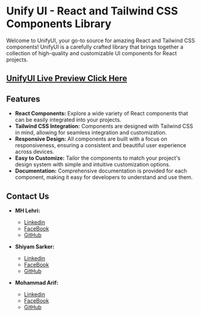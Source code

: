 # Unify UI - React and Tailwind CSS Components Library

Welcome to UnifyUI, your go-to source for amazing React and Tailwind CSS components! UnifyUI is a carefully crafted library that brings together a collection of high-quality and customizable UI components for React projects.

## [UnifyUI Live Preview Click Here](https://unifyui.vercel.app/)

## Features

- **React Components:** Explore a wide variety of React components that can be easily integrated into your projects.
- **Tailwind CSS Integration:** Components are designed with Tailwind CSS in mind, allowing for seamless integration and customization.
- **Responsive Design:** All components are built with a focus on responsiveness, ensuring a consistent and beautiful user experience across devices.
- **Easy to Customize:** Tailor the components to match your project's design system with simple and intuitive customization options.
- **Documentation:** Comprehensive documentation is provided for each component, making it easy for developers to understand and use them.

## Contact Us 
- **MH Lehri:** 
  -  [Linkedin](https://www.linkedin.com/in/mahmud-hassan-lehri/)
  -  [FaceBook](https://www.facebook.com/mahmudhassanlehri)
  -  [GitHub](https://github.com/mhlehri)
    
- **Shiyam Sarker:** 
  -  [Linkedin](https://www.linkedin.com/in/shiyam-sarker/)
  -  [FaceBook](https://www.facebook.com/shiyamsarker/)
  -  [GitHub](https://github.com/shiyam-sarker10)
    
- **Mohammad Arif:** 
  -  [Linkedin](https://www.linkedin.com/in/mohammad-arif-khan-504b27210/)
  -  [FaceBook](https://web.facebook.com/profile.php?id=100052356673540)
  -  [GitHub](https://github.com/Mohammadarifcoding)



